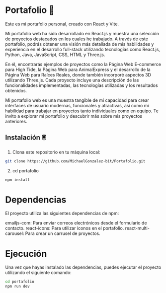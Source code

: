 # Portafolio 🥇 

Este es mi portafolio personal, creado con React y Vite.

Mi portafolio web ha sido desarrollado en React.js y muestra una selección de proyectos destacados en los cuales he trabajado. A través de este portafolio, podrás obtener una visión más detallada de mis habilidades y experiencia en el desarrollo full-stack utilizando tecnologías como React.js, Python, Java, JavaScript, CSS, HTML y Three.js.

En él, encontrarás ejemplos de proyectos como la Página Web E-commerce para High Tide, la Página Web para AnimalExpress y el desarrollo de la Página Web para Raíces Reales, donde también incorporé aspectos 3D utilizando Three.js. Cada proyecto incluye una descripción de las funcionalidades implementadas, las tecnologías utilizadas y los resultados obtenidos.

Mi portafolio web es una muestra tangible de mi capacidad para crear interfaces de usuario modernas, funcionales y atractivas, así como mi habilidad para trabajar en proyectos tanto individuales como en equipo. Te invito a explorar mi portafolio y descubrir más sobre mis proyectos anteriores.


## Instalación 🖲

1. Clona este repositorio en tu máquina local:

```bash
git clone https://github.com/MichaelGonzalez-bit/Portafolio.git
```

2. cd portafolio 

``` bash
npm install
```
# Dependencias

El proyecto utiliza las siguientes dependencias de npm:

emailjs-com: Para enviar correos electrónicos desde el formulario de contacto.
react-icons: Para utilizar iconos en el portafolio.
react-multi-carousel: Para crear un carrusel de proyectos.


# Ejecución
Una vez que hayas instalado las dependencias, puedes ejecutar el proyecto utilizando el siguiente comando:

``` bash
cd portafolio
npm run dev
```